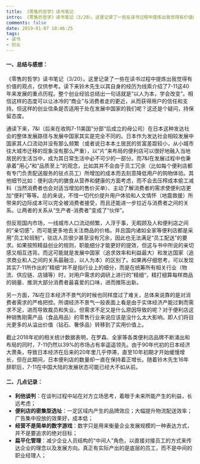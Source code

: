 ```yaml
---
title: 《零售的哲学》读书笔记
intro: 《零售的哲学》读书笔记（3/20）。这里记录了一些在读书过程中提炼出我觉得有价值的观点，仅供参考。读下来铃木先生以其自身的经历为线索介绍了7-11这40年来发展的重点历程。整个创业经验总结出一句话就是“以人为本，学会改变”。相信这样的态度可以让冰冷的“商业”与消费者走的更近，从而获得用户的信任和支持。但这样的创业信条是否适用于处在发展中国家的我们呢？这还是个疑问，持保留态度。 
comments: false
date: 2019-01-07 10:46:25
tags:
- 读书
- 创业
---
```


#### 一、总结与感想：

《零售的哲学》读书笔记（3/20）。这里记录了一些在读书过程中提炼出我觉得有价值的观点，仅供参考。读下来铃木先生以其自身的经历为线索介绍了7-11这40年来发展的重点历程。整个创业经验总结出一句话就是“以人为本，学会改变”。相信这样的态度可以让冰冷的“商业”与消费者走的更近，从而获得用户的信任和支持。但这样的创业信条是否适用于处在发展中国家的我们呢？这还是个疑问，持保留态度。 

通读下来，7&I（后来在收购7-11美国”分部“后成立的母公司）在日本这种发达社会的整体发展路径与发展中国家其实是完全不同的。日本作为发达社会相较发展中国家其人口流动并没有那么频繁（或者说日本本土居民的贫富差距较小，从小城市往大城市迁移的现象没有那么严重），以“片”来布局的便利店可以很好地融入当地居民的生活当中，成为其日常生活中必不可少的一部分。而7&I在发展过程中也秉承着“用心”和“品质至上”的观念，比如其并不会由于员工冗余（比如每个便利店都有专门负责配送服务的驻点员工）所增加的成本而去刻意降低用户的购物体验。其他细节比如：便利店内的膳食从营养和健康的方面考虑，而不会去压榨成本偷工减料（当然消费者也会对适当增加的售价买单）、主动了解消费者的需求使便利店更加“便利”等等。总的来说，不惜一切代价提升用户体验和人文情怀（地震救援）所带来的边际成本可以完全被消费者接受，而且还能进一步拉近与消费者之间的关系。让两者的关系从“生产者-消费者”变成了“伙伴”。 

但反观国内市场，一线城市人口流动频繁，人浮于事，无暇顾及人和便利店之间的“亲切感”，而可能更多地去关注商品的价格。并且国内诸如全家等便利店都是采用“员工轮班制“，驻店人员很少甚至没有冗余，因此也无法满足“员工配送”的要求。如果按照精益创业的规则，职能细分才能更好的提效，但这与书中所说的亲切感又相互违背。而这可能就是发展中国家（追求效率和利益最大）和发达国家（追求商业和人之间的关系最融洽，以人为本）的区别了。如果再仔细思考，可以发现其实7-11所作出的”精细“并不是指行业上的细分，而是在统筹所有相关行业（物流、供应链、店铺等）时，对用户需求的调研上进行的”精细“，精打细算每样商品的销量、推测大部分消费者最喜爱的口味，进而推陈出新。 

另一方面，7&I在日本经济不景气的时候也同样度过了难关，总体来说靠的是对消费者需求的严格把控。所谓经济不景气一般表面上看是由于实体经济产能过剩而需求不足，进而导致裁员和失业。但需求不足又是什么原因导致的呢？对于便利店这种销售刚需产品（食品用品）的零售行业来说应该是没什么太大影响。即人们将目光更多的从溢出价值（钻石、奢侈品）转移到了实用价值上。 

截止2018年初的相关统计数据表明，在罗森、全家等各类便利店品牌不断涌出和布局的同时，7-11仍然以39%的市场占有率遥遥领先。由于90年代初的日本经济大萧条，导致日本经济在后来的20年里几乎停滞，直至10年初期才开始缓慢增长，但在此期间，日本便利店的数量却一直在保持着正增长。随着铃木先生16年辞职后，7-11在中国大陆的发展状态可能已经大不如从前。 


#### 二、几点记录：

* **利他谈判**：在谈判过程中站在对方立场思考，着眼于未来所能产生的利益，长远考虑； 
* **便利店的密集型选址**：一定区域内产生的品牌效应；大幅提升物流配送效率；广告集中投放的效果好，成本低； 
* **经营不是简单的数字游戏**：数字只是用来衡量企业发展规模的一种表达方式，并不是要追求的绝对目标； 
* **扁平化管理**：减少企业人员结构的“中间人”角色，以直接对接员工的方式来传达企业的理念以及发展方向。真正有实际产出的是底层的员工，而不是中间的职业经理人； 
